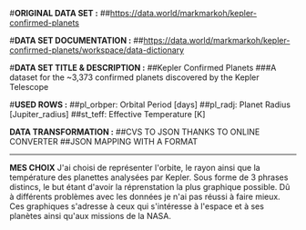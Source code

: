 #**ORIGINAL DATA SET :**
##https://data.world/markmarkoh/kepler-confirmed-planets 

#**DATA SET DOCUMENTATION :**
##https://data.world/markmarkoh/kepler-confirmed-planets/workspace/data-dictionary

#**DATA SET TITLE & DESCRIPTION :**
##Kepler Confirmed Planets
###A dataset for the ~3,373 confirmed planets discovered by the Kepler Telescope

#**USED ROWS :**
##pl_orbper: Orbital Period [days]
##pl_radj: Planet Radius [Jupiter_radius]
##st_teff: Effective Temperature [K]

**DATA TRANSFORMATION :**
##CVS TO JSON THANKS TO ONLINE CONVERTER
##JSON MAPPING WITH A FORMAT
________________________________________________________________________________________________________________________
**MES CHOIX**
J'ai choisi de représenter l'orbite, le rayon ainsi que la température des planettes analysées par Kepler.
Sous forme de 3 phrases distincs, le but étant d'avoir la réprenstation la plus graphique possible. 
Dû à différents problèmes avec les données je n'ai pas réussi à faire mieux. 
Ces graphiques s'adresse à ceux qui s'intéresse à l'espace et à ses planètes ainsi qu'aux missions de la NASA.
